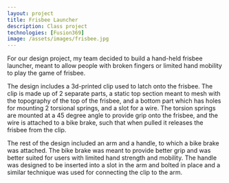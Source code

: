 ```yaml
---
layout: project
title: Frisbee Launcher
description: Class project
technologies: [Fusion369]
image: /assets/images/frisbee.jpg
---
```




For our design project, my team decided to build a hand-held frisbee launcher, meant to allow people with broken fingers or limited hand mobility to play the game of frisbee.

The design includes a 3d-printed clip used to latch onto the frisbee. The clip is made up of 2 separate parts, a static top section meant to mesh with the topography of the top of the frisbee, and a bottom part which has holes for mounting 2 torsional springs, and a slot for a wire. The torsion springs are mounted at a 45 degree angle to provide grip onto the frisbee, and the wire is attached to a bike brake, such that when pulled it releases the frisbee from the clip. 

The rest of the design included an arm and a handle, to which a bike brake was attached. The bike brake was meant to provide better grip and was better suited for users with limited hand strength and mobility. The handle was designed to be inserted into a slot in the arm and bolted in place and a similar technique was used for connecting the clip to the arm.


